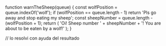 function warnTheSheep(queue) {
  const wolfPosition = queue.indexOf('wolf');
  if (wolfPosition == queue.length - 1)
    return 'Pls go away and stop eating my sheep';
  const sheepNumber = queue.length - (wolfPosition + 1);
  return (
    'Oi! Sheep number ' + sheepNumber + '! You are about to be eaten by a wolf!'
  );
}

// lo resolvi con ayuda del resultado
